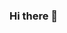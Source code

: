 ### Hi there 👋

<!--
**aviferdman/aviferdman** is a ✨ _special_ ✨ repository because its `README.md` (this file) appears on your GitHub profile.

Hey, I'm Avi Ferdman!

:computer: Software Engineer Student at Microsoft.
:mortar_board: Software Engineering Student at BGU.
:sparkles: Chess Lover
